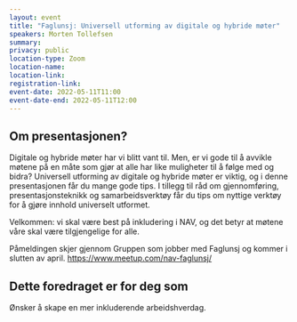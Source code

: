 ```yaml
---
layout: event
title: "Faglunsj: Universell utforming av digitale og hybride møter"
speakers: Morten Tollefsen
summary:
privacy: public
location-type: Zoom
location-name:
location-link:
registration-link:
event-date: 2022-05-11T11:00
event-date-end: 2022-05-11T12:00
---
```

## Om presentasjonen?
Digitale og hybride møter har vi blitt vant til. Men, er vi gode til å avvikle møtene på en måte som gjør at alle har like muligheter til å følge med og bidra? Universell utforming av digitale og hybride møter er viktig, og i denne presentasjonen får du mange gode tips. I tillegg til råd om gjennomføring, presentasjonsteknikk og samarbeidsverktøy får du tips om nyttige verktøy for å gjøre innhold universelt utformet.

Velkommen: vi skal være best på inkludering i NAV, og det betyr at møtene våre skal være tilgjengelige for alle.

Påmeldingen skjer gjennom Gruppen som jobber med Faglunsj og kommer i slutten av april. https://www.meetup.com/nav-faglunsj/

## Dette foredraget er for deg som
Ønsker å skape en mer inkluderende arbeidshverdag.
